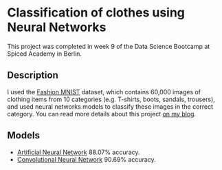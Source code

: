 # Classification of clothes using Neural Networks

This project was completed in week 9 of the Data Science Bootcamp at Spiced Academy in Berlin.

## Description
I used the [Fashion MNIST](https://github.com/zalandoresearch/fashion-mnist) dataset, which contains 60,000 images of clothing items from 10 categories (e.g. T-shirts, boots, sandals, trousers), and used neural networks models to classify these images in the correct category. You can read more details about this project [on my blog](https://lorenaciutacu.com/2020/11/29/week-9-datasciencebootcamp/).

## Models
- [Artificial Neural Network](https://github.com/lorenanda/fashion-mnist/blob/main/Fashion_MNIST.ipynb) 88.07% accuracy.
- [Convolutional Neural Network](https://github.com/lorenanda/fashion-mnist/blob/main/FashionMNIST_CNN.ipynb) 90.69% accuracy.
